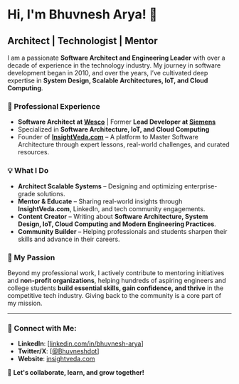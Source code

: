 # Hi, I'm Bhuvnesh Arya! 👋

## Architect | Technologist | Mentor

I am a passionate **Software Architect and Engineering Leader** with over a decade of experience in the technology industry. My journey in software development began in 2010, and over the years, I’ve cultivated deep expertise in **System Design, Scalable Architectures, IoT, and Cloud Computing**.

### 🚀 Professional Experience
- **Software Architect at [Wesco](https://www.wesco.com/)** | Former **Lead Developer at [Siemens](https://www.siemens.com/global/en.html)**
- Specialized in **Software Architecture, IoT, and Cloud Computing**
- Founder of **[InsightVeda.com](https://insightveda.com/)** – A platform to Master Software Architecture through expert lessons, real-world challenges, and curated resources.

### 💡 What I Do
- **Architect Scalable Systems** – Designing and optimizing enterprise-grade solutions.
- **Mentor & Educate** – Sharing real-world insights through **InsightVeda.com**, LinkedIn, and tech community engagements.
- **Content Creator** – Writing about **Software Architecture, System Design, IoT, Cloud Computing and Modern Engineering Practices**.
- **Community Builder** – Helping professionals and students sharpen their skills and advance in their careers.

### 🌱 My Passion
Beyond my professional work, I actively contribute to mentoring initiatives and **non-profit organizations**, helping hundreds of aspiring engineers and college students **build essential skills, gain confidence, and thrive** in the competitive tech industry. Giving back to the community is a core part of my mission.

---
### 📢 Connect with Me:
- **LinkedIn**: [[linkedin.com/in/bhuvnesh-arya](https://www.linkedin.com/in/bhuvnesh-arya/)]
- **Twitter/X**: [[@Bhuvneshdot](https://x.com/Bhuvneshdot)]
- **Website**: [insightveda.com](https://insightveda.com/)

📩 **Let's collaborate, learn, and grow together!**

